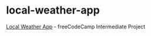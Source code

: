 # local-weather-app
[Local Weather App](https://boniverski.github.io/local-weather-app/) - freeCodeCamp Intermediate Project
